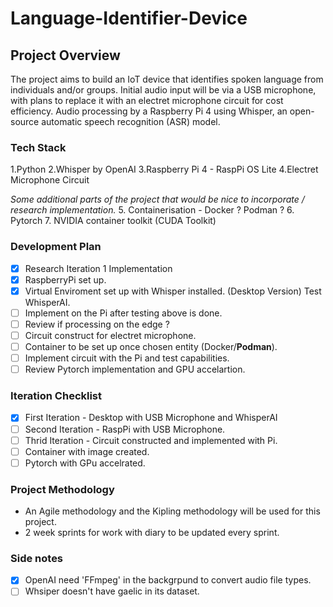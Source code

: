 # Language-Identifier-Device

 ## Project Overview
The project aims to build an IoT device that identifies spoken language from individuals and/or groups. Initial audio input will be via a USB microphone, with plans to replace it with an electret microphone circuit for cost efficiency. Audio processing by a Raspberry Pi 4 using Whisper, an open-source automatic speech recognition (ASR) model.

### Tech Stack
1.Python
2.Whisper by OpenAI
3.Raspberry Pi 4 - RaspPi OS Lite
4.Electret Microphone Circuit

*Some additional parts of the project that would be nice to incorporate / research implementation.*
5. Containerisation - Docker ? Podman ?
6. Pytorch
7. NVIDIA container toolkit (CUDA Toolkit)

### Development Plan
- [x] Research Iteration 1 Implementation
- [x] RaspberryPi set up.
- [x] Virtual Enviroment set up with Whisper installed. (Desktop Version) Test WhisperAI.
- [ ] Implement on the Pi after testing above is done.
- [ ] Review if processing on the edge ?
- [ ] Circuit construct for electret microphone.
- [ ] Container to be set up once chosen entity (Docker/**Podman**).
- [ ] Implement circuit with the Pi and test capabilities.
- [ ] Review Pytorch implementation and GPU accelartion.

### Iteration Checklist
- [x] First Iteration - Desktop with USB Microphone and WhisperAI
- [ ] Second Iteration - RaspPi with USB Microphone.
- [ ] Thrid Iteration - Circuit constructed and implemented with Pi.
- [ ] Container with image created.
- [ ] Pytorch with GPu accelrated.

### Project Methodology 
- An Agile methodology and the Kipling methodology will be used for this project.
- 2 week sprints for work with diary to be updated every sprint.

### Side notes
- [x] OpenAI need 'FFmpeg' in the backgrpund to convert audio file types.
- [ ] Whsiper doesn't have gaelic in its dataset.
